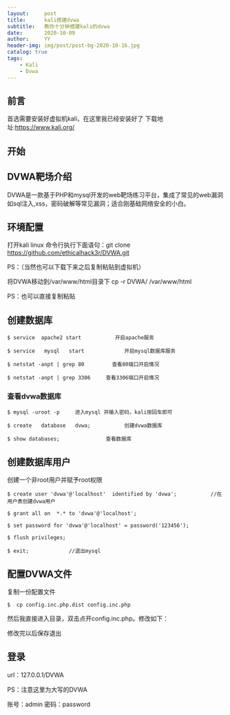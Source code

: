```yaml
---
layout:     post
title:      kali搭建dvwa
subtitle:   教你十分钟搭建kali的dvwa
date:       2020-10-09
author:     YY
header-img: img/post/post-bg-2020-10-16.jpg
catalog: true
tags:
    - Kali
    - Dvwa
---
```



## 前言
首选需要安装好虚拟机kali，在这里我已经安装好了
下载地址:https://www.kali.org/ 
## 开始

## DVWA靶场介绍

DVWA是一款基于PHP和mysql开发的web靶场练习平台，集成了常见的web漏洞如sql注入,xss，密码破解等常见漏洞；适合刚基础网络安全的小白。

## 环境配置
打开kali linux 命令行执行下面语句：git clone https://github.com/ethicalhack3r/DVWA.git

PS：（当然也可以下载下来之后复制粘贴到虚拟机）


 将DVWA移动到/var/www/html目录下
cp -r DVWA/ /var/www/html

PS：也可以直接复制粘贴 

## 创建数据库

	$ service  apache2 start           开启apache服务
	
	$ service   mysql   start             开启mysql数据库服务
	
	$ netstat -anpt | grep 80         查看80端口开启情况
	
	$ netstat -anpt | grep 3306     查看3306端口开启情况



### 查看dvwa数据库

	$ mysql -uroot -p     进入mysql 并输入密码，kali按回车即可
	
	$ create   database   dvwa;           创建dvwa数据库
	
	$ show databases;               查看数据库 

## 创建数据库用户
创建一个非root用户并赋予root权限

	$ create user 'dvwa'@'localhost'  identified by 'dvwa';           //在用户表创建dvwa用户     
	
	$ grant all on  *.* to 'dvwa'@'localhost';    
	
	$ set password for 'dvwa'@'localhost' = password('123456');  
	
	$ flush privileges;
	
	$ exit;             //退出mysql

## 配置DVWA文件
复制一份配置文件

	$  cp config.inc.php.dist config.inc.php

然后我直接进入目录，双击点开config.inc.php。修改如下：

修改完以后保存退出

## 登录

url：127.0.0.1/DVWA

PS：注意这里为大写的DVWA

账号：admin  密码：password
